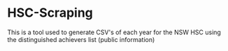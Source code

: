 # HSC-Scraping
This is a tool used to generate CSV's of each year for the NSW HSC using the distinguished achievers list (public information)
